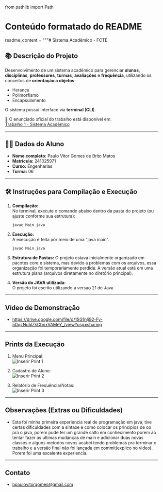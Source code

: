 from pathlib import Path

# Conteúdo formatado do README
readme_content = """# Sistema Acadêmico - FCTE

## 📚 Descrição do Projeto

Desenvolvimento de um sistema acadêmico para gerenciar **alunos**, **disciplinas**, **professores**, **turmas**, **avaliações** e **frequência**, utilizando os conceitos de **orientação a objetos**:  
- Herança  
- Polimorfismo  
- Encapsulamento  

O sistema possui interface via **terminal (CLI)**.

📄 O enunciado oficial do trabalho está disponível em:  
[Trabalho 1 - Sistema Acadêmico](https://github.com/lboaventura25/OO-T06_2025.1_UnB_FCTE/blob/main/trabalhos/ep1/README.md)

---

## 👨‍🎓 Dados do Aluno

- **Nome completo:** Paulo Vitor Gomes de Brito Matos  
- **Matrícula:** 241025971  
- **Curso:** Engenharias  
- **Turma:** 06

---

## 🛠️ Instruções para Compilação e Execução

1. **Compilação:**  
   No terminal, execute o comando abaixo dentro da pasta do projeto (ou ajuste conforme sua estrutura):
   ```bash
   javac Main.java
   
2. **Execução:**  
   A execução é feita por meio de uma "java main".
   ```bash
   javac Main.java

3. **Estrutura de Pastas:**
   O projeto estava inicialmente organizado em pacotes core e sistema, mas devido a problemas com os arquivos, essa organização foi temporariamente perdida. A versão atual está em uma estrutura plana (arquivos diretamente no diretório principal).
    
5. **Versão do JAVA utilizada:**  
   O projeto foi escrito utilizando a versao 21 do Java.

---

## Vídeo de Demonstração

- https://drive.google.com/file/d/1SG1nlj92-Fy-5DqzNu5lZkCbnxVAMeY_/view?usp=sharing

---

## Prints da Execução

1. Menu Principal:  
   ![Inserir Print 1](caminho/do/print1.png)

2. Cadastro de Aluno:  
   ![Inserir Print 2](caminho/do/print2.png)

3. Relatório de Frequência/Notas:  
   ![Inserir Print 3](caminho/do/print3.png)

---

## Observações (Extras ou Dificuldades)

- Esta foi minha primeira experiencia real de programação em java, tive certas dificuldades com a sintaxe e como colocar os principios de oo pra o java, porem pude ter um grande salto em conhecimento porem ao tentar fazer as ultimas mudanças de main e adicionar duas novas classes e alguns metodos novos acabei tendo problemas pra terminar o trabalho e a versão final não foi lançada em commit(explico no video). Porem foi uma excelente experiencia. 

---

## Contato

- bpaulovitorgomes@gmail.com
